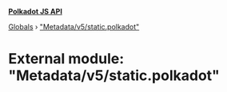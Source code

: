 **[Polkadot JS API](../README.md)**

[Globals](../globals.md) › [&quot;Metadata/v5/static.polkadot&quot;](_metadata_v5_static_polkadot_.md)

# External module: "Metadata/v5/static.polkadot"

